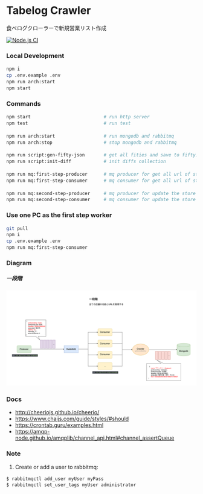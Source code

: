# Tabelog Crawler

食べログクローラーで新規営業リスト作成

[![Node.js CI](https://github.com/yoshidashingo/tabelog-crawler/actions/workflows/node.js.yml/badge.svg)](https://github.com/yoshidashingo/tabelog-crawler/actions/workflows/node.js.yml)

### Local Development

```sh
npm i
cp .env.example .env
npm run arch:start
npm start
```

### Commands

```sh
npm start                           # run http server
npm test                            # run test

npm run arch:start                  # run mongodb and rabbitmq
npm run arch:stop                   # stop mongodb and rabbitmq

npm run script:gen-fifty-json       # get all fities and save to fifty.json file
npm run script:init-diff            # init diffs collection

npm run mq:first-step-producer      # mq producer for get all url of stores
npm run mq:first-step-consumer      # mq consumer for get all url of stores

npm run mq:second-step-producer     # mq producer for update the store by url
npm run mq:second-step-consumer     # mq consumer for update the store by url
```

### Use one PC as the first step worker

```sh
git pull
npm i
cp .env.example .env
npm run mq:first-step-consumer
```

### Diagram

##### 一段階

![](./assets/first-step-diagram.svg)

### Docs

-   http://cheeriojs.github.io/cheerio/
-   https://www.chaijs.com/guide/styles/#should
-   https://crontab.guru/examples.html
-   https://amqp-node.github.io/amqplib/channel_api.html#channel_assertQueue

### Note

1. Create or add a user to rabbitmq:

```sh
$ rabbitmqctl add_user myUser myPass
$ rabbitmqctl set_user_tags myUser administrator
```
